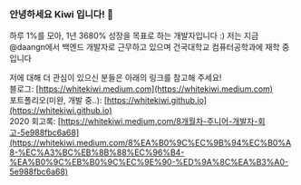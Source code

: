 ### 안녕하세요 Kiwi 입니다! 👋

하루 1%를 모아, 1년 3680% 성장을 목표로 하는 개발자입니다 :)
저는 지금 @daangn에서 백엔드 개발자로 근무하고 있으며 건국대학교 컴퓨터공학과에 재학 중입니다

저에 대해 더 관심이 있으신 분들은 아래의 링크를 참고해 주세요!<br>
블로그: [https://whitekiwi.medium.com](https://whitekiwi.medium.com)<br>
포트폴리오(미완, 개발 중..): [https://whitekiwi.github.io](https://whitekiwi.github.io)<br>
2020 회고록: [https://whitekiwi.medium.com/8개월차-주니어-개발자-회고-5e988fbc6a68](https://whitekiwi.medium.com/8%EA%B0%9C%EC%9B%94%EC%B0%A8-%EC%A3%BC%EB%8B%88%EC%96%B4-%EA%B0%9C%EB%B0%9C%EC%9E%90-%ED%9A%8C%EA%B3%A0-5e988fbc6a68)
